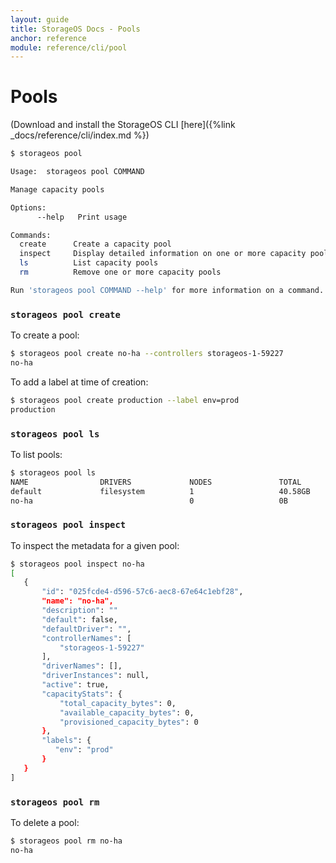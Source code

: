 ```yaml
---
layout: guide
title: StorageOS Docs - Pools
anchor: reference
module: reference/cli/pool
---
```


# Pools

(Download and install the StorageOS CLI [here]({%link _docs/reference/cli/index.md %})

```bash
$ storageos pool

Usage:	storageos pool COMMAND

Manage capacity pools

Options:
      --help   Print usage

Commands:
  create      Create a capacity pool
  inspect     Display detailed information on one or more capacity pools
  ls          List capacity pools
  rm          Remove one or more capacity pools

Run 'storageos pool COMMAND --help' for more information on a command.
```

### `storageos pool create`

To create a pool:

```bash
$ storageos pool create no-ha --controllers storageos-1-59227
no-ha
```

To add a label at time of creation:

```bash
$ storageos pool create production --label env=prod
production
```

### `storageos pool ls`

To list pools:

```bash
$ storageos pool ls
NAME                DRIVERS             NODES               TOTAL               USED                STATUS
default             filesystem          1                   40.58GB             5.41%               active
no-ha                                   0                   0B                  -                   active
```

### `storageos pool inspect`

To inspect the metadata for a given pool:

```bash
$ storageos pool inspect no-ha
[
   {
       "id": "025fcde4-d596-57c6-aec8-67e64c1ebf28",
       "name": "no-ha",
       "description": ""
       "default": false,
       "defaultDriver": "",
       "controllerNames": [
           "storageos-1-59227"
       ],
       "driverNames": [],
       "driverInstances": null,
       "active": true,
       "capacityStats": {
           "total_capacity_bytes": 0,
           "available_capacity_bytes": 0,
           "provisioned_capacity_bytes": 0
       },
       "labels": {
          "env": "prod"
       }
   }
]
```

### `storageos pool rm`

To delete a pool:

```bash
$ storageos pool rm no-ha
no-ha
```
